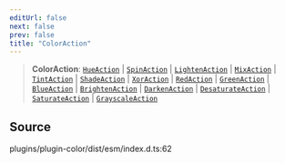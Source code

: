 ```yaml
---
editUrl: false
next: false
prev: false
title: "ColorAction"
---
```


> **ColorAction**: [`HueAction`](../interfaces/HueAction.md) \| [`SpinAction`](../interfaces/SpinAction.md) \| [`LightenAction`](../interfaces/LightenAction.md) \| [`MixAction`](../interfaces/MixAction.md) \| [`TintAction`](../interfaces/TintAction.md) \| [`ShadeAction`](../interfaces/ShadeAction.md) \| [`XorAction`](../interfaces/XorAction.md) \| [`RedAction`](../interfaces/RedAction.md) \| [`GreenAction`](../interfaces/GreenAction.md) \| [`BlueAction`](../interfaces/BlueAction.md) \| [`BrightenAction`](../interfaces/BrightenAction.md) \| [`DarkenAction`](../interfaces/DarkenAction.md) \| [`DesaturateAction`](../interfaces/DesaturateAction.md) \| [`SaturateAction`](../interfaces/SaturateAction.md) \| [`GrayscaleAction`](../interfaces/GrayscaleAction.md)

## Source

plugins/plugin-color/dist/esm/index.d.ts:62
